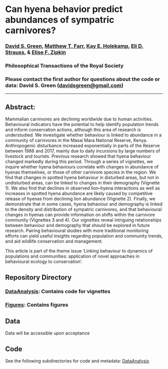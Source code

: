 # Can hyena behavior predict abundances of sympatric carnivores?

### [David S. Green](https://inr.oregonstate.edu/people/david-green), [Matthew T. Farr](https://farrmt.github.io/), [Kay E. Holekamp](http://www.holekamplab.org/), [Eli D. Strauss](https://straussed.github.io/), & [Elise F. Zipkin](https://msu.edu/user/ezipkin/)

### Philosophical Transactions of the Royal Society

### Please contact the first author for questions about the code or data: David S. Green (davidsgreen@gmail.com)
__________________________________________________________________________________________________________________________________________

## Abstract: 
<p>Mammalian carnivores are declining worldwide due to human activities. Behavioural
indicators have the potential to help identify population trends
and inform conservation actions, although this area of research is understudied.
We investigate whether behaviour is linked to abundance in a
community of carnivores in the Masai Mara National Reserve, Kenya.
Anthropogenic disturbance increased exponentially in parts of the Reserve
between 1988 and 2017, mainly due to daily incursions by large numbers
of livestock and tourists. Previous research showed that hyena behaviour
changed markedly during this period. Through a series of vignettes, we
inquire whether hyena behaviours correlate with changes in abundance of
hyenas themselves, or those of other carnivore species in the region. We
find that changes in spotted hyena behaviour in disturbed areas, but not
in undisturbed areas, can be linked to changes in their demography (Vignette
1). We also find that declines in observed lion–hyena interactions as
well as increases in spotted hyena abundance are likely caused by competitive
release of hyenas from declining lion abundance (Vignette 2). Finally,
we demonstrate that in some cases, hyena behaviour and demography is
linked to the density and distribution of sympatric carnivores, and that behavioural
changes in hyenas can provide information on shifts within the
carnivore community (Vignettes 3 and 4). Our vignettes reveal intriguing
relationships between behaviour and demography that should be explored
in future research. Pairing behavioural studies with more traditional monitoring
efforts can yield useful insights regarding population and
community trends, and aid wildlife conservation and management.</p>
<p>This article is part of the theme issue ‘Linking behaviour to dynamics
of populations and communities: application of novel approaches in
behavioural ecology to conservation’.</p>

## Repository Directory
### [DataAnalysis](https://github.com/farrmt/ZSL/tree/master/DataAnalysis): Contains code for vignettes
### [Figures](https://github.com/farrmt/ZSL/tree/master/Figures): Contains figures

## Data
Data will be accessible upon acceptance

## Code
See the following subdirectories for code and metadata: [DataAnalysis](https://github.com/farrmt/ZSL/tree/master/DataAnalysis)
